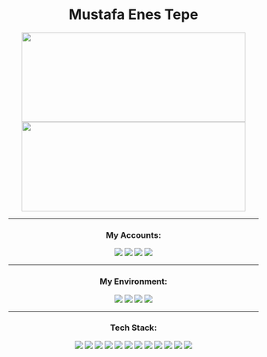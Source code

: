 <h1 align="center">Mustafa Enes Tepe</h1>
<div align="center">
 
 <img width="450" height="180" src="https://github-readme-stats.vercel.app/api?username=MET-DEV&theme=dark&hide_border=false&include_all_commits=false&count_private=false"/>
 <img width="450" height="180" src="https://github-readme-streak-stats.herokuapp.com/?user=MET-DEV&theme=dark&hide_border=false"/>
 <hr/>


<div align="center">
  
   <h3 align="center">My Accounts:</h3>
<p align="center">

 
 <a href="https://linkedin.com/in/mustafa-enes-tepe-7463901b8/"><img src="https://img.shields.io/badge/linkedin-0077B5.svg?style=for-the-badge&logo=linkedin&logoColor=white"/></a>
  <a href="mailto:mustafatpe23@gmail.com"><img src="https://img.shields.io/badge/e‑mail-D14836.svg?style=for-the-badge&logo=GMail&logoColor=white"/></a> 
  <a href="https://gitlab.com/MET-DEV"><img src="https://img.shields.io/badge/GitLab-330F63?style=for-the-badge&logo=gitlab&logoColor=white"/></a>
  <a href="https://medium.com/@tepe0789"><img src="https://img.shields.io/badge/Medium-12100E?style=for-the-badge&logo=medium&logoColor=white"/></a>
</p>
</div>
<hr/>
<div align="center">
  
<h3 align="center">My Environment:</h3>
<p align="center">
 <img src="https://img.shields.io/badge/IntelliJIDEA-000000.svg?style=for-the-badge&logo=intellij-idea&logoColor=white"/>
   <img src="https://img.shields.io/badge/Visual%20Studio%20Code-0078d7.svg?style=for-the-badge&logo=visual-studio-code&logoColor=white"/>
    <img src="https://img.shields.io/badge/Windows%20Terminal-%234D4D4D.svg?style=for-the-badge&logo=windows-terminal&logoColor=white"/> 
    <img src="https://img.shields.io/badge/Visual%20Studio-5C2D91.svg?style=for-the-badge&logo=visual-studio&logoColor=white"/>     
</p>
</div>

<hr/>
<div align="center">
  
<h3 align="center">Tech Stack:</h3>
<p align="center">
 <img src="https://img.shields.io/badge/java-%23ED8B00.svg?style=for-the-badge&logo=java&logoColor=white"/>
   <img src="https://img.shields.io/badge/kotlin-%237F52FF.svg?style=for-the-badge&logo=kotlin&logoColor=white"/>
    <img src="https://img.shields.io/badge/spring-%236DB33F.svg?style=for-the-badge&logo=spring&logoColor=white"/> 
    <img src="https://img.shields.io/badge/json-5E5C5C?style=for-the-badge&logo=json&logoColor=white"/>     
    <img src="https://img.shields.io/badge/-Swagger-%23Clojure?style=for-the-badge&logo=swagger&logoColor=white"/>
    <img src="https://img.shields.io/badge/JWT-black?style=for-the-badge&logo=JSON%20web%20tokens"/>
     <img src="https://img.shields.io/badge/-GraphQL-E10098?style=for-the-badge&logo=graphql&logoColor=white"/>
     <img src="https://img.shields.io/badge/MongoDB-%234ea94b.svg?style=for-the-badge&logo=mongodb&logoColor=white"/>
     <img src="https://img.shields.io/badge/postgres-%23316192.svg?style=for-the-badge&logo=postgresql&logoColor=white"/>
     <img src="https://img.shields.io/badge/docker-%230db7ed.svg?style=for-the-badge&logo=docker&logoColor=white"/>
     <img src="https://img.shields.io/badge/jira-%230A0FFF.svg?style=for-the-badge&logo=jira&logoColor=white"/>
     <img src="https://img.shields.io/badge/git-%23F05033.svg?style=for-the-badge&logo=git&logoColor=white"/>
</p>
</div>
